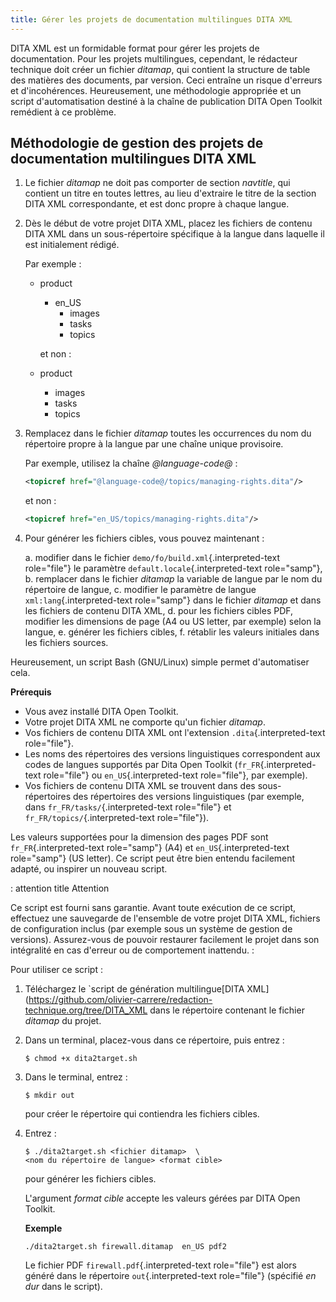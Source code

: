 ```yaml
---
title: Gérer les projets de documentation multilingues DITA XML
---
```


DITA XML est un formidable format pour gérer les projets de
documentation. Pour les projets multilingues, cependant, le rédacteur
technique doit créer un fichier *ditamap*, qui contient la structure de
table des matières des documents, par version. Ceci entraîne un risque
d'erreurs et d'incohérences. Heureusement, une méthodologie appropriée
et un script d'automatisation destiné à la chaîne de publication DITA
Open Toolkit remédient à ce problème.

## Méthodologie de gestion des projets de documentation multilingues DITA XML

1.  Le fichier *ditamap* ne doit pas comporter de section *navtitle*,
    qui contient un titre en toutes lettres, au lieu d'extraire le
    titre de la section DITA XML correspondante, et est donc propre à
    chaque langue.

2.  Dès le début de votre projet DITA XML, placez les fichiers de
    contenu DITA XML dans un sous-répertoire spécifique à la langue dans
    laquelle il est initialement rédigé.

    Par exemple :

    -   product

        -   en_US
            -   images
            -   tasks
            -   topics

        et non :

    -   product

        -   images
        -   tasks
        -   topics

3.  Remplacez dans le fichier *ditamap* toutes les occurrences du nom du
    répertoire propre à la langue par une chaîne unique provisoire.

    Par exemple, utilisez la chaîne *\@language-code@* :

    ``` xml
    <topicref href="@language-code@/topics/managing-rights.dita"/>
    ```

    et non :

    ``` xml
    <topicref href="en_US/topics/managing-rights.dita"/>
    ```

4.  Pour générer les fichiers cibles, vous pouvez maintenant :

    a.  modifier dans le fichier `demo/fo/build.xml`{.interpreted-text
        role="file"} le paramètre `default.locale`{.interpreted-text
        role="samp"},
    b.  remplacer dans le fichier *ditamap* la variable de langue par le
        nom du répertoire de langue,
    c.  modifier le paramètre de langue `xml:lang`{.interpreted-text
        role="samp"} dans le fichier *ditamap* et dans les fichiers de
        contenu DITA XML,
    d.  pour les fichiers cibles PDF, modifier les dimensions de page
        (A4 ou US letter, par exemple) selon la langue,
    e.  générer les fichiers cibles,
    f.  rétablir les valeurs initiales dans les fichiers sources.

Heureusement, un script Bash (GNU/Linux) simple permet d'automatiser
cela.

**Prérequis**

-   Vous avez installé DITA Open Toolkit.
-   Votre projet DITA XML ne comporte qu'un fichier *ditamap*.
-   Vos fichiers de contenu DITA XML ont l'extension
    `.dita`{.interpreted-text role="file"}.
-   Les noms des répertoires des versions linguistiques correspondent
    aux codes de langues supportés par Dita Open Toolkit
    (`fr_FR`{.interpreted-text role="file"} ou `en_US`{.interpreted-text
    role="file"}, par exemple).
-   Vos fichiers de contenu DITA XML se trouvent dans des
    sous-répertoires des répertoires des versions linguistiques (par
    exemple, dans `fr_FR/tasks/`{.interpreted-text role="file"} et
    `fr_FR/topics/`{.interpreted-text role="file"}).

Les valeurs supportées pour la dimension des pages PDF sont
`fr_FR`{.interpreted-text role="samp"} (A4) et `en_US`{.interpreted-text
role="samp"} (US letter). Ce script peut être bien entendu facilement
adapté, ou inspirer un nouveau script.

: attention
 title
Attention


Ce script est fourni sans garantie. Avant toute exécution de ce script,
effectuez une sauvegarde de l'ensemble de votre projet DITA XML,
fichiers de configuration inclus (par exemple sous un système de gestion
de versions). Assurez-vous de pouvoir restaurer facilement le projet
dans son intégralité en cas d'erreur ou de comportement inattendu.
:

Pour utiliser ce script :

1.  Téléchargez le \`script de génération multilingue\[DITA
    XML\](<https://github.com/olivier-carrere/redaction-technique.org/tree/DITA_XML>
    dans le répertoire contenant le fichier *ditamap* du projet.

2.  Dans un terminal, placez-vous dans ce répertoire, puis entrez :

    ``` console
    $ chmod +x dita2target.sh
    ```

3.  Dans le terminal, entrez :

    ``` console
    $ mkdir out
    ```

    pour créer le répertoire qui contiendra les fichiers cibles.

4.  Entrez :

    ``` console
    $ ./dita2target.sh <fichier ditamap>  \
    <nom du répertoire de langue> <format cible>
    ```

    pour générer les fichiers cibles.

    L'argument *format cible* accepte les valeurs gérées par DITA Open
    Toolkit.

    **Exemple**

    ``` console
    ./dita2target.sh firewall.ditamap  en_US pdf2
    ```

    Le fichier PDF `firewall.pdf`{.interpreted-text role="file"} est
    alors généré dans le répertoire `out`{.interpreted-text role="file"}
    (spécifié *en dur* dans le script).
